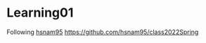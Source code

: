 # Learning01

Following [hsnam95]("https://github.com/hsnam95/class2022Spring")
https://github.com/hsnam95/class2022Spring
